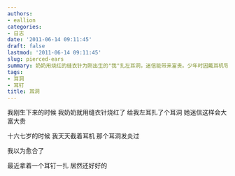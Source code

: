 ```yaml
---
authors:
- eallion
categories:
- 日志
date: '2011-06-14 09:11:45'
draft: false
lastmod: '2011-06-14 09:11:45'
slug: pierced-ears
summary: 奶奶用烧红的缝衣针为刚出生的"我"扎左耳洞，迷信能带来富贵。少年时因戴耳机导致耳洞发炎，以为已愈合。多年后尝试戴耳钉，发现耳洞依然完好。
tags:
- 耳洞
- 耳钉
title: 耳洞
---
```


我刚生下来的时候
我奶奶就用缝衣针烧红了
给我左耳扎了个耳洞
她迷信这样会大富大贵

十六七岁的时候
我天天截着耳机
那个耳洞发炎过

我以为愈合了

最近拿着一个耳钉一扎
居然还好好的